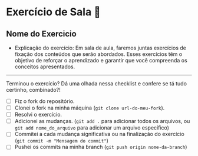 # Exercício de Sala 🏫  

## Nome do Exercicio

- Explicação do exercício: Em sala de aula, faremos juntas exercícios de fixação dos conteúdos que serão abordados. Esses exercícios têm o objetivo de reforçar o aprendizado e garantir que você compreenda os conceitos apresentados. 
---

Terminou o exercício? Dá uma olhada nessa checklist e confere se tá tudo certinho, combinado?!

- [ ] Fiz o fork do repositório.
- [ ] Clonei o fork na minha máquina (`git clone url-do-meu-fork`).
- [ ] Resolvi o exercício.
- [ ] Adicionei as mudanças. (`git add .` para adicionar todos os arquivos, ou `git add nome_do_arquivo` para adicionar um arquivo específico)
- [ ] Commitei a cada mudança significativa ou na finalização do exercício (`git commit -m "Mensagem do commit"`)
- [ ] Pushei os commits na minha branch (`git push origin nome-da-branch`)
